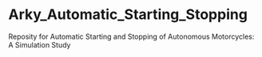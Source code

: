 # Arky_Automatic_Starting_Stopping
 Reposity for Automatic Starting and Stopping of Autonomous Motorcycles: A Simulation Study
